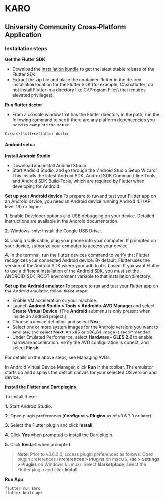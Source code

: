 <h1> KARO</h1>

<h2> University Community Cross-Platform Application</h2>

<h3>Installation steps</h3>

**Get the Flutter SDK**
- Download the [installation bundle](https://storage.googleapis.com/flutter_infra/releases/stable/windows/flutter_windows_1.17.5-stable.zip) to get the latest stable release of the Flutter SDK.
- Extract the zip file and place the contained flutter in the desired installation location for the Flutter SDK (for example, C:\src\flutter; do not install Flutter in a directory like C:\Program Files\ that requires elevated privileges).

**Run flutter doctor**
- From a console window that has the Flutter directory in the path, run the following command to see if there are any platform dependencies you need to complete the setup:
```
C:\src\flutter>flutter doctor
```
<h4>Android setup</h4>

**Install Android Studio**
- Download and install Android Studio.
- Start Android Studio, and go through the ‘Android Studio Setup Wizard’. This installs the latest Android SDK, Android SDK Command-line Tools, and Android SDK Build-Tools, which are required by Flutter when developing for Android.

**Set up your Android device**
To prepare to run and test your Flutter app on an Android device, you need an Android device running Android 4.1 (API level 16) or higher.

**1.** Enable Developer options and USB debugging on your device. Detailed instructions are available in the Android documentation.

**2.** Windows-only: Install the Google USB Driver.

**3.** Using a USB cable, plug your phone into your computer. If prompted on your device, authorize your computer to access your device.

**4.** In the terminal, run the flutter devices command to verify that Flutter recognizes your connected Android device. By default, Flutter uses the version of the Android SDK where your adb tool is based. If you want Flutter to use a different installation of the Android SDK, you must set the ANDROID_SDK_ROOT environment variable to that installation directory.

**Set up the Android emulator**
To prepare to run and test your Flutter app on the Android emulator, follow these steps:

- Enable VM acceleration on your machine.
- Launch **Android Studio > Tools > Android > AVD Manager** and select **Create Virtual Device**. (The **Android** submenu is only present when inside an Android project.)
- Choose a device definition and select **Next**.
- Select one or more system images for the Android versions you want to emulate, and select **Next**. An x86 or x86_64 image is recommended.
- Under Emulated Performance, select **Hardware - GLES 2.0** to enable hardware acceleration.
Verify the AVD configuration is correct, and select **Finish**.

For details on the above steps, see Managing AVDs.

In Android Virtual Device Manager, click **Run** in the toolbar. The emulator starts up and displays the default canvas for your selected OS version and device.

**Install the Flutter and Dart plugins**

To install these:

**1.** Start Android Studio.

**2.** Open plugin preferences (**Configure > Plugins** as of v3.6.3.0 or later).

**3.** Select the Flutter plugin and click **Install**.

**4.** Click **Yes** when prompted to install the Dart plugin.

**5.** Click **Restart** when prompted.

> **Note**: Prior to v3.6.3.0, access plugin preferences as follows:
>Open plugin preferences (**Preferences > Plugins** on macOS, **File > Settings > Plugins** on Windows & Linux).
>Select **Marketplace**, select the Flutter plugin and click **Install**.

**Run App**

```
flutter run karo
flutter build apk
```


